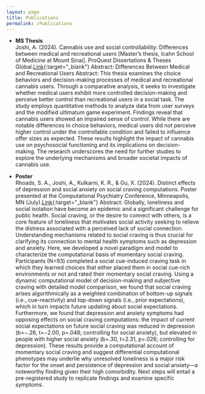 ```yaml
---
layout: page
title: Publications
permalink: /Publications
---
```


- __MS Thesis__<br>
Joshi, A. (2024). Cannabis use and social controllability: Differences between medical and recreational users [Master’s thesis, Icahn School of Medicine at Mount Sinai]. ProQuest Dissertations & Theses Global.[Link](){:target="_blank"}
Abstract:
Differences Between Medical and Recreational Users
Abstract: This thesis examines the choice behaviors and decision-making processes of medical and recreational cannabis users. Through a comparative analysis, it seeks to investigate whether medical users exhibit more controlled decision-making and perceive better control than recreational users in a social task. The study employs quantitative methods to analyze data from user surveys and the modified ultimatum game experiment. Findings reveal that cannabis users showed an impaired sense of control. While there are notable differences in choice behaviors, medical users did not perceive higher control under the controllable condition and failed to influence offer sizes as expected. These results highlight the impact of cannabis use on psychosocial functioning and its implications on decision-making. The research underscores the need for further studies to explore the underlying mechanisms and broader societal impacts of cannabis use.

- __Poster__<br>
Rhoads, S. A., Joshi, A., Kulkarni, K. R., & Gu, X. (2024). Distinct effects of depression and social anxiety on social craving computations. Poster presented at the Computational Psychiatry Conference, Minneapolis, MN (July).[Link](){:target="_blank"}
Abstract:
Globally, loneliness and social isolation have become an epidemic and a significant challenge for public health. Social craving, or the desire to connect with others, is a core feature of loneliness that motivates social activity seeking to relieve the distress associated with a perceived lack of social connection. Understanding mechanisms related to social craving is thus crucial for clarifying its connection to mental health symptoms such as depression and anxiety. Here, we developed a novel paradigm and model to characterize the computational basis of momentary social craving. Participants (N=93) completed a social cue-induced craving task in which they learned choices that either placed them in social cue-rich environments or not and rated their momentary social craving. Using a dynamic computational model of decision-making and subjective craving with detailed model comparison, we found that social craving arises algorithmically as a weighted combination of bottom-up signals (i.e., cue-reactivity) and top-down signals (i.e., prior expectations), which in turn impacts future updating about social expectations. Furthermore, we found that depression and anxiety symptoms had opposing effects on social craving computations: the impact of current social expectations on future social craving was reduced in depression (b=−.26, t=−2.00, p=.048; controlling for social anxiety), but elevated in people with higher social anxiety (b=.30, t=2.31, p=.026; controlling for depression). These results provide a computational account of momentary social craving and suggest differential computational phenotypes may underlie why unresolved loneliness is a major risk factor for the onset and persistence of depression and social anxiety—a noteworthy finding given their high comorbidity. Next steps will entail a pre-registered study to replicate findings and examine specific symptoms.

